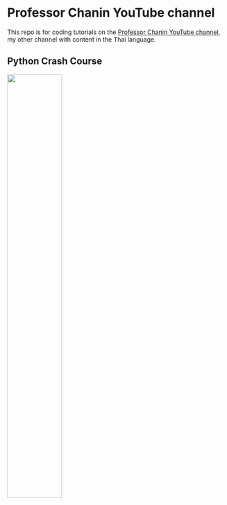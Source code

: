 # Professor Chanin YouTube channel

This repo is for coding tutorials on the [Professor Chanin YouTube channel](https://www.youtube.com/@ProfessorChanin), my other channel with content in the Thai language.

## Python Crash Course
<a href="https://youtu.be/hOp65VXJdrY">
  <img src="https://img.youtube.com/vi/hOp65VXJdrY/maxresdefault.jpg" style="width: 50%;">
</a>
